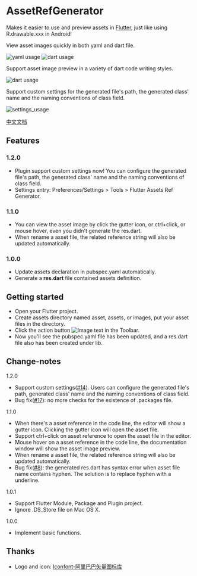 # AssetRefGenerator
Makes it easier to use and preview assets in [Flutter][1], just like using R.drawable.xxx in Android!

View asset images quickly in both yaml and dart file.

![yaml usage](https://andrewshen812.github.io/AssetRefGenerator/usage_yaml.gif)
![dart usage](https://andrewshen812.github.io/AssetRefGenerator/usage_dart.gif)

Support asset image preview in a variety of dart code writing styles.

![dart usage](https://andrewshen812.github.io/AssetRefGenerator/usage_dev.gif)

Support custom settings for the generated file's path, the generated class' name and the naming conventions of class field.

![settings_usage](https://andrewshen812.github.io/AssetRefGenerator/usage_settings.gif)

[中文文档][2]

## Features
### 1.2.0
 - Plugin support custom settings now! You can configure the generated file's path, the generated class' name and the naming conventions of class field.
 - Settings entry: Preferences/Settings > Tools > Flutter Assets Ref Generator.
### 1.1.0
 - You can view the asset image by click the gutter icon, or ctrl+click, or mouse hover, even you didn't generate the res.dart.
 - When rename a asset file, the related reference string will also be updated automatically.
### 1.0.0
 - Update assets declaration in pubspec.yaml automatically.
 - Generate a **res.dart** file contained assets definition.

## Getting started
 - Open your Flutter project.
 - Create assets directory named asset, assets, or images, put your asset files in the directory.
 - Click the action button ![Image text](https://andrewshen812.github.io/AssetRefGenerator/genAssetRef.svg) in the Toolbar.
 - Now you'll see the pubspec.yaml file has been updated, and a res.dart file also has been created under lib.

## Change-notes

1.2.0
 - Support custom settings([#14][5]). Users can configure the generated file's path, generated class' name and the naming conventions of class field.
 - Bug fix([#17][6]): no more checks for the existence of .packages file.

1.1.0
 - When there's a asset reference in the code line, the editor will show a gutter icon. Clicking the gutter icon will open the asset file.
 - Support ctrl+click on asset reference to open the asset file in the editor.
 - Mouse hover on a asset reference in the code line, the documentation window will show the asset image preview.
 - When rename a asset file, the related reference string will also be updated automatically.
 - Bug fix([#8][4]): the generated res.dart has syntax error when asset file name contains hyphen. The solution is to replace hyphen with a underline.

1.0.1
 - Support Flutter Module, Package and Plugin project.
 - Ignore .DS_Store file on Mac OS X.
 
1.0.0
 - Implement basic functions.
 
## Thanks
 - Logo and icon: [Iconfont-阿里巴巴矢量图标库][3]

[1]:https://flutter.dev/
[2]:https://github.com/AndrewShen812/AssetsRefGenerator/blob/master/README_zh.md
[3]:https://www.iconfont.cn/search/index?q=flutter
[4]:https://github.com/AndrewShen812/AssetsRefGenerator/issues/8
[5]:https://github.com/AndrewShen812/AssetsRefGenerator/issues/14
[6]:https://github.com/AndrewShen812/AssetsRefGenerator/issues/17